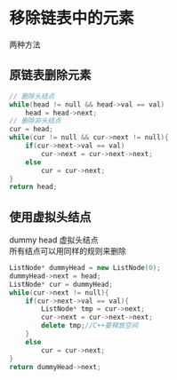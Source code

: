 # 移除链表中的元素
两种方法   
## 原链表删除元素
```c++ {.line-numbers}
// 删除头结点
while(head != null && head->val == val)
    head = head->next;
// 删除非头结点
cur = head;
while(cur != null && cur->next != null){
    if(cur->next->val == val)
        cur->next = cur->next->next;
    else
        cur = cur->next;
}
return head;
```
## 使用虚拟头结点
dummy head 虚拟头结点   
所有结点可以用同样的规则来删除   
```c++ {.line-numbers}
ListNode* dummyHead = new ListNode(0);
dummyHead->next = head;
ListNode* cur = dummyHead;
while(cur->next != null){
    if(cur->next->val == val){
        ListNode* tmp = cur->next;
        cur->next = cur->next->next;
        delete tmp;//C++要释放空间
    }
    else
        cur = cur->next;
}
return dummyHead->next;
```
